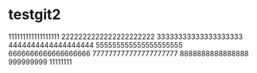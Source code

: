 # testgit2
111111111111111111
2222222222222222222222
33333333333333333333
4444444444444444444
555555555555555555555
6666666666666666666
777777777777777777777
8888888888888888
999999999
11111111
